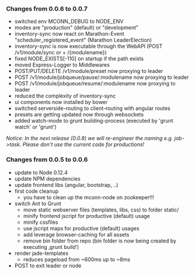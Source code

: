 ### Changes from 0.0.6 to 0.0.7

* switched env MCONN_DEBUG to NODE_ENV
 * modes are "production" (default) or "development"
* inventory-sync now react on Marathon-Event "scheduler_registered_event" (Marathon LeaderElection)
* inventory-sync is now executable through the WebAPI (POST /v1/module/sync or + /{modulename})
* fixed NODE_EXISTS[-110] on startup if the path exists
* moved Express-Logger to Middlewares
* POST/PUT/DELETE /v1/module/preset now proxying to leader
* POST /v1/module/jobqueue/pause/:modulename now proxying to leader
* POST /v1/module/jobqueue/resume/:modulename now proxying to leader
* reduced the complexity of inventory-sync
* ui components now installed by bower
* switched serverside-routing to client-routing with angular routes
* presets are getting updated now through websockets
* added watch-mode to grunt building-process (executed by 'grunt watch' or 'grunt')

*Notice:*
*In the next release (0.0.8) we will re-engineer the naming e.g. job->task. Please don't use the current code for productions!*

### Changes from 0.0.5 to 0.0.6

* update to Node 0.12.4
* update NPM dependencies
* update frontend libs (angular, bootstrap, ..)
* first code cleanup
  * you have to clean up the mconn-node on zookeeper!!!
* switch Ant to Grunt
  * move static webserver files (templates, libs, css) to folder static/
  * minify frontend jscript for productive (default) usage
  * minify cssfiles
  * use jscript maps for productive (default) usages
  * add leverage browser-caching for all assets 
  * remove bin folder from repo (bin folder is now being created by executing ‚grunt build‘)
* render jade-templates
  * reduces pageload from ~600ms up to ~8ms
* POST to exit leader or node
